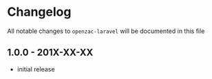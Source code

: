 # Changelog

All notable changes to `openzac-laravel` will be documented in this file

## 1.0.0 - 201X-XX-XX

- initial release
